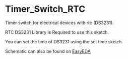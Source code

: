 # Timer_Switch_RTC
Timer switch for electrical devices with rtc (DS3231).

RTC DS3231 Library is Required to use this sketch.

You can set the time of DS3231 using the set time sketch.

Schematic can also be found on [EasyEDA](https://easyeda.com/praveen.elumalai/timer_switch)
